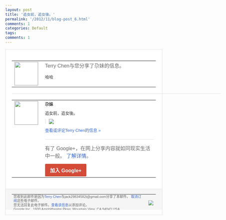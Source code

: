 ```yaml
---
layout: post
title: '追女前，追女後。'
permalink: '/2012/11/blog-post_6.html'
comments: 1
categories: Default
tags: 
comments: 1
---
```

<div style="border:solid 1px #dfdfdf;color:#686868;font:13px Arial"><div style="background-color:#fff;padding:20px;"><table cellpadding="0" cellspacing="0"><tr><td style="padding-right:15px;vertical-align:top"><a href="https://plus.google.com/_/notifications/emlink?emrecipient=110200756825219614165&amp;emid=CIim7Lb2u7MCFYI7QAodQwwAAA&amp;path=%2F108643996575278738906&amp;dt=1352259293880&amp;uob=8"><img height="75" src="https://lh3.googleusercontent.com/-KKRGTyJ5Bl0/AAAAAAAAAAI/AAAAAAAAEEY/jllxqER5dCk/s75-c-k-a/photo.jpg" style="border:solid 1px #cccccc;" width="75"/></a></td><td style="width:578px;color:#333;font:13px Arial;vertical-align:top"><div style="color:#686868;font:16px Arial;padding-bottom:15px">Terry Chen与您分享了尕妹的信息。</div><div style="padding-bottom:10px">哈哈</div></td></tr></table><div style="margin:20px 0;border-bottom:solid 1px #dfdfdf;width:670px"></div><table cellpadding="0" cellspacing="0"><tr><td style="padding-right:15px;vertical-align:top"><a href="https://plus.google.com/_/notifications/emlink?emrecipient=110200756825219614165&amp;emid=CIim7Lb2u7MCFYI7QAodQwwAAA&amp;path=%2F115798409405236813065&amp;dt=1352259293880&amp;uob=8"><img height="75" src="https://lh6.googleusercontent.com/-qesLppf1q9o/AAAAAAAAAAI/AAAAAAAAyvc/3n1UJXvdwJk/s75-c-k-a/photo.jpg" style="border:solid 1px #cccccc;" width="75"/></a></td><td style="width:578px;color:#333;font:13px Arial;vertical-align:top"><div style="font-weight:bold;padding-bottom:10px">尕妹</div><div style="padding-bottom:10px">追女前，追女後。</div><div style="margin-bottom:10px;padding-left:10px; border-left:2px solid #EAEAEA"><span style="margin-right:5px"><a href="https://plus.google.com/_/notifications/emlink?emrecipient=110200756825219614165&amp;emid=CIim7Lb2u7MCFYI7QAodQwwAAA&amp;path=%2F108643996575278738906%2Fposts%2FhEis8T5aaHp%3Fgpinv%3DAMIXal9aRyiIYuMLI9wtzVlIPmmVnPWF4wsui2Sgx4epEqJSxrTWzNqcA3uVcA40rhUGf6jaw6UsclZajwmMqOlo6MdSocUytqqGDh8J53FgRTz8Lyy3mCU&amp;dt=1352259293880&amp;uob=8" style="color:#3366CC;text-decoration:none;"><img border="0" src="https://lh5.googleusercontent.com/-fLV1kHy6VoA/UJm-NrqZJiI/AAAAAAAAy9M/3Qqqo4tWPRI/h120/577129_433245426736711_1521922256_n.jpg" style="max-height:200px;max-width:275px"/></a></span></div><a href="https://plus.google.com/_/notifications/emlink?emrecipient=110200756825219614165&amp;emid=CIim7Lb2u7MCFYI7QAodQwwAAA&amp;path=%2F108643996575278738906%2Fposts%2FhEis8T5aaHp%3Fgpinv%3DAMIXal9aRyiIYuMLI9wtzVlIPmmVnPWF4wsui2Sgx4epEqJSxrTWzNqcA3uVcA40rhUGf6jaw6UsclZajwmMqOlo6MdSocUytqqGDh8J53FgRTz8Lyy3mCU&amp;dt=1352259293880&amp;uob=8" style="color:#3366CC;text-decoration:none">查看或评论Terry Chen的信息 »</a><div style="margin-top:20px;border-top:solid 1px #dfdfdf"><div style="padding:15px 0;color:#686868;font:16px Arial">有了 Google+，在网上分享内容就如同现实生活中一般。 <a href="http://www.google.com/+/learnmore/" style="color:#3366CC;text-decoration:none">了解详情</a>。</div><a href="https://plus.google.com/_/notifications/emlink?emrecipient=110200756825219614165&amp;emid=CIim7Lb2u7MCFYI7QAodQwwAAA&amp;path=%2F%3Fgpinv%3DAMIXal9aRyiIYuMLI9wtzVlIPmmVnPWF4wsui2Sgx4epEqJSxrTWzNqcA3uVcA40rhUGf6jaw6UsclZajwmMqOlo6MdSocUytqqGDh8J53FgRTz8Lyy3mCU&amp;dt=1352259293880&amp;uob=8" style="display:inline-block;padding:7px 15px;background-color:#d44b38; color:#fff;font-size:16px; font-weight:bold;border-radius:2px;-webkit-border-radius:2px; -moz-border-radius:2px;border:solid 1px #c43b28; white-space:nowrap;text-decoration:none">加入 Google+</a></div></td></tr></table></div><div style="border-top:solid 1px #dfdfdf;padding:0 20px; background-color:#f5f5f5"><table cellpadding="0" cellspacing="0" style="height:50px"><tbody><tr><td style="vertical-align:middle;width:100%; color:#636363;font:11px Arial; line-height:120%">您收到此邮件是因为<a href="https://plus.google.com/_/notifications/emlink?emrecipient=110200756825219614165&amp;emid=CIim7Lb2u7MCFYI7QAodQwwAAA&amp;path=%2F108643996575278738906%3Fgpinv%3DAMIXal9aRyiIYuMLI9wtzVlIPmmVnPWF4wsui2Sgx4epEqJSxrTWzNqcA3uVcA40rhUGf6jaw6UsclZajwmMqOlo6MdSocUytqqGDh8J53FgRTz8Lyy3mCU&amp;dt=1352259293880&amp;uob=8" style="color:#3366CC;text-decoration:none">Terry Chen</a>与jack29834582t@gmail.com分享了本邮件。 <a href="https://plus.google.com/_/notifications/emlink?emrecipient=110200756825219614165&amp;emid=CIim7Lb2u7MCFYI7QAodQwwAAA&amp;path=%2F_%2Fnonplus%2Femailsettings%3Fgpinv%3DAMIXal9aRyiIYuMLI9wtzVlIPmmVnPWF4wsui2Sgx4epEqJSxrTWzNqcA3uVcA40rhUGf6jaw6UsclZajwmMqOlo6MdSocUytqqGDh8J53FgRTz8Lyy3mCU%26est%3DADH5u8VhzMabYvgtsdMyomCigqRlFVRiGWzNHlAzooebgBBKH_pKS1n5f6xjwETZvc1JAgt7lw_ovAq69tP47VgvNXjqDm-yFiEJEMnjLDEzRgefwvWClqXrZxTNSkKgRq-JNq6tDcubpB8Fb5cKcNAYwsjgSY5skQ&amp;dt=1352259293880&amp;uob=8" style="color:#3366CC;text-decoration:none">取消订阅</a>这些电子邮件。<br/>您无法回复此电子邮件。<a href="https://plus.google.com/_/notifications/emlink?emrecipient=110200756825219614165&amp;emid=CIim7Lb2u7MCFYI7QAodQwwAAA&amp;path=%2F108643996575278738906%2Fposts%2FhEis8T5aaHp%3Fgpinv%3DAMIXal9aRyiIYuMLI9wtzVlIPmmVnPWF4wsui2Sgx4epEqJSxrTWzNqcA3uVcA40rhUGf6jaw6UsclZajwmMqOlo6MdSocUytqqGDh8J53FgRTz8Lyy3mCU&amp;dt=1352259293880&amp;uob=8" style="color:#3366CC;text-decoration:none">查看该信息</a>以添加评论。<br/>Google Inc., 1600 Amphitheatre Pkwy, Mountain View, CA 94043 USA<br/></td><td><img src="https://ssl.gstatic.com/s2/oz/images/notifications/logo/google-plus-6617a72bb36cc548861652780c9e6ff1.png"/></td></tr></tbody></table></div></div>